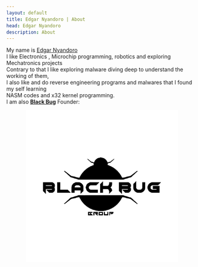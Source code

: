 ```yaml
---
layout: default
title: Edgar Nyandoro | About
head: Edgar Nyandoro
description: About
---
```


<p id="about">
    My name is <u>Edgar Nyandoro</u><br>
    I like Electronics , Microchip programming, robotics and exploring Mechatronics projects<br>
    Contrary to that I like exploring malware diving deep to understand the working of them,<br>
    I also like and do reverse engineering programs and malwares that I found my self learning<br>
    NASM codes and x32 kernel programming.<br>
    I am also <u><strong>Black Bug</strong></u> Founder:<br>
</p>
<p align="center"><img src="/assets/images/blackbug.png" alt="black bug"/></p>
